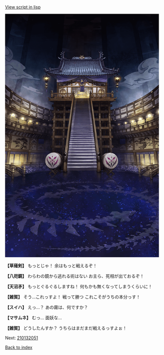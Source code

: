 [View script in lisp](../scripts/210132043.txt)

![masamune_arena.png](../images/backgrounds/masamune_arena.png)

**【草薙剣】**
もっとじゃ！
余はもっと戦えるぞ！

**【八咫鏡】**
わらわの鏡から逃れる術はない
お主ら、死相が出ておるぞ！

**【天沼矛】**
もっとぐるぐるしますね！
何もかも無くなってしまうくらいに！

**【雑賀】**
そう…これっすよ！
戦って勝つ
これこそがうちの本分っす！

**【スイハ】**
えっ…？
あの霧は、何ですか？

**【マサムネ】**
むっ…
面妖な…

**【雑賀】**
どうしたんすか？
うちらはまだまだ戦えるっすよぉ！

Next: [210132051](210132051.md)

[Back to index](index.md)
